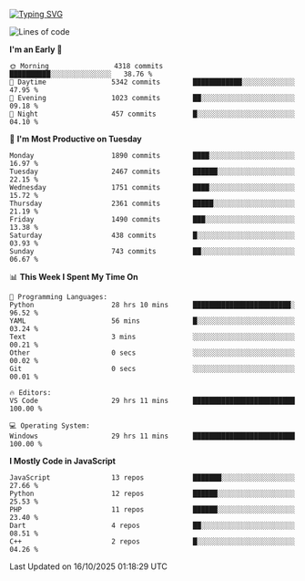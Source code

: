 [![Typing SVG](https://readme-typing-svg.demolab.com?font=Fira+Code&pause=1000&color=F7F7F7&random=false&width=435&lines=Hi+%F0%9F%91%8B%2C+I'm+Rafiu+Sidqi;Junior+Backend+Developer)](https://git.io/typing-svg)
<!--START_SECTION:waka-->
![Lines of code](https://img.shields.io/badge/From%20Hello%20World%20I%27ve%20Written-3.6%20million%20lines%20of%20code-blue)

**I'm an Early 🐤** 

```text
🌞 Morning                4318 commits        ██████████░░░░░░░░░░░░░░░   38.76 % 
🌆 Daytime                5342 commits        ████████████░░░░░░░░░░░░░   47.95 % 
🌃 Evening                1023 commits        ██░░░░░░░░░░░░░░░░░░░░░░░   09.18 % 
🌙 Night                  457 commits         █░░░░░░░░░░░░░░░░░░░░░░░░   04.10 % 
```
📅 **I'm Most Productive on Tuesday** 

```text
Monday                   1890 commits        ████░░░░░░░░░░░░░░░░░░░░░   16.97 % 
Tuesday                  2467 commits        ██████░░░░░░░░░░░░░░░░░░░   22.15 % 
Wednesday                1751 commits        ████░░░░░░░░░░░░░░░░░░░░░   15.72 % 
Thursday                 2361 commits        █████░░░░░░░░░░░░░░░░░░░░   21.19 % 
Friday                   1490 commits        ███░░░░░░░░░░░░░░░░░░░░░░   13.38 % 
Saturday                 438 commits         █░░░░░░░░░░░░░░░░░░░░░░░░   03.93 % 
Sunday                   743 commits         ██░░░░░░░░░░░░░░░░░░░░░░░   06.67 % 
```


📊 **This Week I Spent My Time On** 

```text
💬 Programming Languages: 
Python                   28 hrs 10 mins      ████████████████████████░   96.52 % 
YAML                     56 mins             █░░░░░░░░░░░░░░░░░░░░░░░░   03.24 % 
Text                     3 mins              ░░░░░░░░░░░░░░░░░░░░░░░░░   00.21 % 
Other                    0 secs              ░░░░░░░░░░░░░░░░░░░░░░░░░   00.02 % 
Git                      0 secs              ░░░░░░░░░░░░░░░░░░░░░░░░░   00.01 % 

🔥 Editors: 
VS Code                  29 hrs 11 mins      █████████████████████████   100.00 % 

💻 Operating System: 
Windows                  29 hrs 11 mins      █████████████████████████   100.00 % 
```

**I Mostly Code in JavaScript** 

```text
JavaScript               13 repos            ███████░░░░░░░░░░░░░░░░░░   27.66 % 
Python                   12 repos            ██████░░░░░░░░░░░░░░░░░░░   25.53 % 
PHP                      11 repos            ██████░░░░░░░░░░░░░░░░░░░   23.40 % 
Dart                     4 repos             ██░░░░░░░░░░░░░░░░░░░░░░░   08.51 % 
C++                      2 repos             █░░░░░░░░░░░░░░░░░░░░░░░░   04.26 % 
```




 Last Updated on 16/10/2025 01:18:29 UTC
<!--END_SECTION:waka-->
